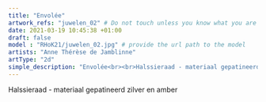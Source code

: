 ```yaml
---
title: "Envolée"
artwork_refs: "juwelen_02" # Do not touch unless you know what you are doing
date: 2021-03-19 10:45:38 +01:00
draft: false
model : "RHoK21/juwelen_02.jpg" # provide the url path to the model
artists: "Anne Thérèse de Jamblinne"
artType: "2d"
simple_description: "Envolée<br><br>Halssieraad - materiaal gepatineerd zilver en amber. <br><br>Een werk door Anne Thérèse de Jamblinne binnen de afdeling Juweelontwerp/Edelmetaal.<br><br><br><br> Een project gerealiseerd door Dirk Derom in opdracht van het <a href='https://www.sdko.brussels'>SDKO</a> en met steun van de <a href='https://www.vgc.be/wie-zijn-wij/actief-beleid-brussel/onderwijs'>VGC</a>."
---
```

Halssieraad - materiaal gepatineerd zilver en amber
